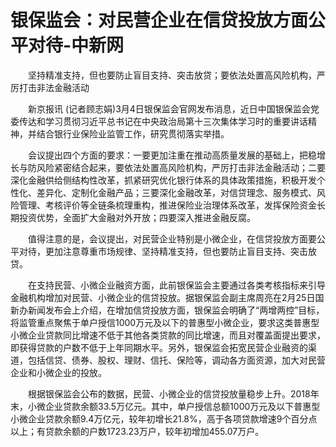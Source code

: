 # 银保监会：对民营企业在信贷投放方面公平对待-中新网

　　坚持精准支持，但也要防止盲目支持、突击放贷；要依法处置高风险机构，严厉打击非法金融活动

　　新京报讯 (记者顾志娟)3月4日银保监会官网发布消息，近日中国银保监会党委传达和学习贯彻习近平总书记在中央政治局第十三次集体学习时的重要讲话精神，并结合银行业保险业监管工作，研究贯彻落实举措。

　　会议提出四个方面的要求：一要更加注重在推动高质量发展的基础上，把稳增长与防风险紧密结合起来，要依法处置高风险机构，严厉打击非法金融活动；二要深化金融供给侧结构性改革，抓紧研究优化银行体系的具体政策措施，积极开发个性化、差异化、定制化金融产品；三要深化金融改革，对信贷理念、服务模式、风险管理、考核评价等全链条梳理重构，推进保险业治理体系改革，发挥保险资金长期投资优势，全面扩大金融对外开放；四要深入推进金融反腐。

　　值得注意的是，会议提出，对民营企业特别是小微企业，在信贷投放方面要公平对待，更加注意尊重市场规律、坚持精准支持，但也要防止盲目支持、突击放贷。

　　在支持民营、小微企业融资方面，此前银保监会主要通过各类考核指标来引导金融机构增加对民营、小微企业的信贷投放。据银保监会副主席周亮在2月25日国新办新闻发布会上介绍，在增加信贷投放方面，银保监会明确了“两增两控”目标，将监管重点聚焦于单户授信1000万元及以下的普惠型小微企业，要求这类普惠型小微企业贷款同比增速不低于其他各类贷款的同比增速，而且对覆盖面提出要求，即获得贷款的户数不低于上年同期水平。另外，银保监会拓宽民营企业融资的渠道，包括信贷、债券、股权、理财、信托、保险等，调动各方面资源，加大对民营企业和小微企业的投放。

　　根据银保监会公布的数据，民营、小微企业的信贷投放量稳步上升。2018年末，小微企业贷款余额33.5万亿元。其中，单户授信总额1000万元及以下普惠型小微企业贷款余额9.4万亿元，较年初增长21.8%，高于各项贷款增速9个百分点以上；有贷款余额的户数1723.23万户，较年初增加455.07万户。
